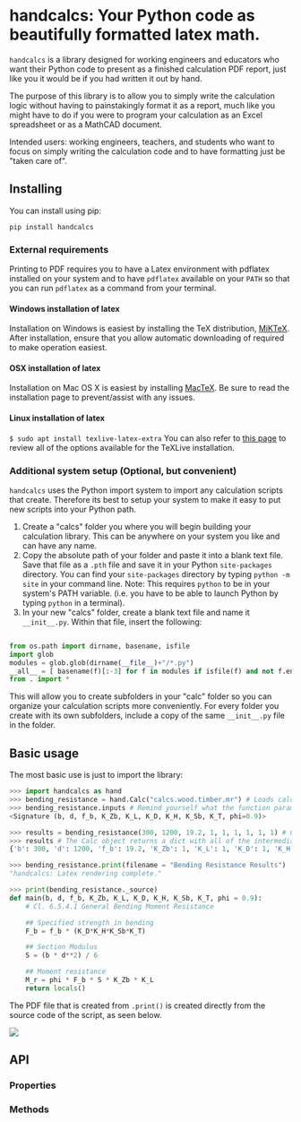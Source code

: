 # handcalcs: Your Python code as beautifully formatted latex math.



`handcalcs` is a library designed for working engineers and educators who want
their Python code to present as a finished calculation PDF report, just like you it
would be if you had written it out by hand.

The purpose of this library is to allow you to simply write the calculation logic
without having to painstakingly format it as a report, much like you might have
to do if you were to program your calculation as an Excel spreadsheet or as a
MathCAD document.

Intended users: working engineers, teachers, and students who want to
focus on simply writing the calculation code and to have formatting just be "taken
care of".

## Installing

You can install using pip:

`pip install handcalcs`

### External requirements

Printing to PDF requires you to have a Latex environment with pdflatex installed
on your system and to have `pdflatex` available on your `PATH` so that you can run
`pdflatex` as a command from your terminal.

#### Windows installation of latex

Installation on Windows is easiest by installing the TeX distribution, [MiKTeX](https://miktex.org/howto/install-miktex).
After installation, ensure that you allow automatic downloading of required
to make operation easiest.

#### OSX installation of latex

Installation on Mac OS X is easiest by installing [MacTeX](http://www.tug.org/mactex/mactex-download.html).
Be sure to read the installation page to prevent/assist with any issues.

#### Linux installation of latex

`$ sudo apt install texlive-latex-extra`
You can also refer to [this page](https://linuxconfig.org/how-to-install-latex-on-ubuntu-18-04-bionic-beaver-linux) to review all of the options available for the
TeXLive installation.

### Additional system setup (Optional, but convenient)

`handcalcs` uses the Python import system to import any calculation scripts that
create. Therefore its best to setup your system to make it easy to put new scripts
into your Python path.

1. Create a "calcs" folder you where you will begin building your calculation library. This can be anywhere on your system you like and can have any name.
2. Copy the absolute path of your folder and paste it into a blank text file. Save that file as a `.pth` file and save it in your Python `site-packages` directory. You can find your `site-packages` directory by typing `python -m site` in your command line. Note: This requires `python` to be in your system's PATH variable. (i.e. you have to be able to launch Python by typing `python` in a terminal).
3. In your new "calcs" folder, create a blank text file and name it `__init__.py`. Within that file, insert the following:

```python

from os.path import dirname, basename, isfile
import glob
modules = glob.glob(dirname(__file__)+"/*.py")
__all__ = [ basename(f)[:-3] for f in modules if isfile(f) and not f.endswith('__init__.py')]
from . import *
```

This will allow you to create subfolders in your "calc" folder so you can organize your calculation scripts more conveniently. For every folder you create with its own subfolders, include a copy of the same `__init__.py` file in the folder.

## Basic usage

The most basic use is just to import the library:

```python
>>> import handcalcs as hand
>>> bending_resistance = hand.Calc("calcs.wood.timber.mr") # Loads calcs/wood/timber/mr.py, my pre-written script
>>> bending_resistance.inputs # Remind yourself what the function parameters are for your script
<Signature (b, d, f_b, K_Zb, K_L, K_D, K_H, K_Sb, K_T, phi=0.9)>

>>> results = bending_resistance(300, 1200, 19.2, 1, 1, 1, 1, 1, 1) # Calc object is now a callable function based on your script
>>> results # The Calc object returns a dict with all of the intermediate values of your script included
{'b': 300, 'd': 1200, 'f_b': 19.2, 'K_Zb': 1, 'K_L': 1, 'K_D': 1, 'K_H': 1, 'K_Sb': 1, 'K_T': 1, 'phi': 0.9, 'F_b': 19.2, 'S': 72000000.0, 'M_r': 1244160000.0}

>>> bending_resistance.print(filename = "Bending Resistance Results")
"handcalcs: Latex rendering complete."

>>> print(bending_resistance._source)
def main(b, d, f_b, K_Zb, K_L, K_D, K_H, K_Sb, K_T, phi = 0.9):
    # Cl. 6.5.4.1 General Bending Moment Resistance

    ## Specified strength in bending
    F_b = f_b * (K_D*K_H*K_Sb*K_T)

    ## Section Modulus
    S = (b * d**2) / 6

    ## Moment resistance
    M_r = phi * F_b * S * K_Zb * K_L
    return locals()
```


The PDF file that is created from `.print()` is created directly from the source
code of the script, as seen below.

<img src = "https://github.com/connorferster/handcalcs/blob/master/rendered_latex_pdf_example.png">

## API



### Properties


### Methods
